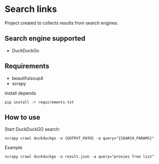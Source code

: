 # Search links

Project created to collects results from search engines.

## Search engine supported 

 * DuckDuckGo

## Requirements

* beautifulsoup4
* scrapy


Install depends

    pip install -r requirements.txt


## How to use

Start DuckDuckGO search:

    scrapy crawl duckduckgo -o {OUTPUT_PATH} -a query="{SEARCH_PARAMS}"  

Example

    scrapy crawl duckduckgo -o result.json -a query="proxies free list"  


